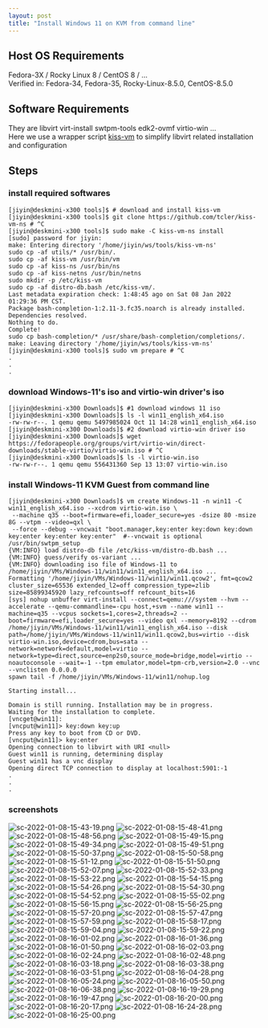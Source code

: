 ```yaml
---
layout: post
title: "Install Windows 11 on KVM from command line"
---
```



## Host OS Requirements
Fedora-3X / Rocky Linux 8 / CentOS 8 / ...  
Verified in: Fedora-34, Fedora-35, Rocky-Linux-8.5.0, CentOS-8.5.0

## Software Requirements
They are libvirt virt-install swtpm-tools edk2-ovmf virtio-win ...  
Here we use a wrapper script [kiss-vm](https://github.com/tcler/kiss-vm-ns) to simplify libvirt related installation and configuration

## Steps
### install required softwares
```
[jiyin@deskmini-x300 tools]$ # download and install kiss-vm
[jiyin@deskmini-x300 tools]$ git clone https://github.com/tcler/kiss-vm-ns # ^C
[jiyin@deskmini-x300 tools]$ sudo make -C kiss-vm-ns install
[sudo] password for jiyin:
make: Entering directory '/home/jiyin/ws/tools/kiss-vm-ns'
sudo cp -af utils/* /usr/bin/.
sudo cp -af kiss-vm /usr/bin/vm
sudo cp -af kiss-ns /usr/bin/ns
sudo cp -af kiss-netns /usr/bin/netns
sudo mkdir -p /etc/kiss-vm
sudo cp -af distro-db.bash /etc/kiss-vm/.
Last metadata expiration check: 1:48:45 ago on Sat 08 Jan 2022 01:29:36 PM CST.
Package bash-completion-1:2.11-3.fc35.noarch is already installed.
Dependencies resolved.
Nothing to do.
Complete!
sudo cp bash-completion/* /usr/share/bash-completion/completions/.
make: Leaving directory '/home/jiyin/ws/tools/kiss-vm-ns'
[jiyin@deskmini-x300 tools]$ sudo vm prepare # ^C
.
.
.
```

### download Windows-11's iso and virtio-win driver's iso
```
[jiyin@deskmini-x300 Downloads]$ #1 download windows 11 iso
[jiyin@deskmini-x300 Downloads]$ ls -l win11_english_x64.iso
-rw-rw-r--. 1 qemu qemu 5497985024 Oct 11 14:28 win11_english_x64.iso
[jiyin@deskmini-x300 Downloads]$ #2 download virtio-win driver iso
[jiyin@deskmini-x300 Downloads]$ wget https://fedorapeople.org/groups/virt/virtio-win/direct-downloads/stable-virtio/virtio-win.iso # ^C
[jiyin@deskmini-x300 Downloads]$ ls -l virtio-win.iso
-rw-rw-r--. 1 qemu qemu 556431360 Sep 13 13:07 virtio-win.iso
```

### install Windows-11 KVM Guest from command line
```
[jiyin@deskmini-x300 Downloads]$ vm create Windows-11 -n win11 -C  win11_english_x64.iso --xcdrom virtio-win.iso \
 --machine q35 --boot=firmware=efi,loader_secure=yes -dsize 80 -msize 8G --vtpm --video=qxl \
 --force --debug --vncwait "boot.manager,key:enter key:down key:down key:enter key:enter key:enter"  #--vncwait is optional
/usr/bin/swtpm_setup
{VM:INFO} load distro-db file /etc/kiss-vm/distro-db.bash ...
{VM:INFO} guess/verify os-variant ...
{VM:INFO} downloading iso file of Windows-11 to /home/jiyin/VMs/Windows-11/win11/win11_english_x64.iso ...
Formatting '/home/jiyin/VMs/Windows-11/win11/win11.qcow2', fmt=qcow2 cluster_size=65536 extended_l2=off compression_type=zlib size=85899345920 lazy_refcounts=off refcount_bits=16
[sys] nohup unbuffer virt-install --connect=qemu:///system --hvm --accelerate --qemu-commandline=-cpu host,+svm --name win11 --machine=q35 --vcpus sockets=1,cores=2,threads=2 --boot=firmware=efi,loader_secure=yes --video qxl --memory=8192 --cdrom /home/jiyin/VMs/Windows-11/win11/win11_english_x64.iso --disk path=/home/jiyin/VMs/Windows-11/win11/win11.qcow2,bus=virtio --disk virtio-win.iso,device=cdrom,bus=sata --network=network=default,model=virtio --network=type=direct,source=enp2s0,source_mode=bridge,model=virtio --noautoconsole --wait=-1 --tpm emulator,model=tpm-crb,version=2.0 --vnc --vnclisten 0.0.0.0
spawn tail -f /home/jiyin/VMs/Windows-11/win11/nohup.log

Starting install...

Domain is still running. Installation may be in progress.
Waiting for the installation to complete.
[vncget@win11]:
[vncput@win11]> key:down key:up
Press any key to boot from CD or DVD.
[vncput@win11]> key:enter
Opening connection to libvirt with URI <null>
Guest win11 is running, determining display
Guest win11 has a vnc display
Opening direct TCP connection to display at localhost:5901:-1
.
.
.
```

### screenshots
![sc-2022-01-08-15-43-19.png](https://raw.githubusercontent.com/tcler/tcler.github.io/master/public/imgs/win11-kvm/Screenshot-at-2022-01-08-15-43-19.png)
![sc-2022-01-08-15-48-41.png](https://raw.githubusercontent.com/tcler/tcler.github.io/master/public/imgs/win11-kvm/Screenshot-at-2022-01-08-15-48-41.png)
![sc-2022-01-08-15-48-56.png](https://raw.githubusercontent.com/tcler/tcler.github.io/master/public/imgs/win11-kvm/Screenshot-at-2022-01-08-15-48-56.png)
![sc-2022-01-08-15-49-15.png](https://raw.githubusercontent.com/tcler/tcler.github.io/master/public/imgs/win11-kvm/Screenshot-at-2022-01-08-15-49-15.png)
![sc-2022-01-08-15-49-34.png](https://raw.githubusercontent.com/tcler/tcler.github.io/master/public/imgs/win11-kvm/Screenshot-at-2022-01-08-15-49-34.png)
![sc-2022-01-08-15-49-51.png](https://raw.githubusercontent.com/tcler/tcler.github.io/master/public/imgs/win11-kvm/Screenshot-at-2022-01-08-15-49-51.png)
![sc-2022-01-08-15-50-37.png](https://raw.githubusercontent.com/tcler/tcler.github.io/master/public/imgs/win11-kvm/Screenshot-at-2022-01-08-15-50-37.png)
![sc-2022-01-08-15-50-58.png](https://raw.githubusercontent.com/tcler/tcler.github.io/master/public/imgs/win11-kvm/Screenshot-at-2022-01-08-15-50-58.png)
![sc-2022-01-08-15-51-12.png](https://raw.githubusercontent.com/tcler/tcler.github.io/master/public/imgs/win11-kvm/Screenshot-at-2022-01-08-15-51-12.png)
![sc-2022-01-08-15-51-50.png](https://raw.githubusercontent.com/tcler/tcler.github.io/master/public/imgs/win11-kvm/Screenshot-at-2022-01-08-15-51-50.png)
![sc-2022-01-08-15-52-07.png](https://raw.githubusercontent.com/tcler/tcler.github.io/master/public/imgs/win11-kvm/Screenshot-at-2022-01-08-15-52-07.png)
![sc-2022-01-08-15-52-33.png](https://raw.githubusercontent.com/tcler/tcler.github.io/master/public/imgs/win11-kvm/Screenshot-at-2022-01-08-15-52-33.png)
![sc-2022-01-08-15-53-22.png](https://raw.githubusercontent.com/tcler/tcler.github.io/master/public/imgs/win11-kvm/Screenshot-at-2022-01-08-15-53-22.png)
![sc-2022-01-08-15-54-15.png](https://raw.githubusercontent.com/tcler/tcler.github.io/master/public/imgs/win11-kvm/Screenshot-at-2022-01-08-15-54-15.png)
![sc-2022-01-08-15-54-26.png](https://raw.githubusercontent.com/tcler/tcler.github.io/master/public/imgs/win11-kvm/Screenshot-at-2022-01-08-15-54-26.png)
![sc-2022-01-08-15-54-30.png](https://raw.githubusercontent.com/tcler/tcler.github.io/master/public/imgs/win11-kvm/Screenshot-at-2022-01-08-15-54-30.png)
![sc-2022-01-08-15-54-52.png](https://raw.githubusercontent.com/tcler/tcler.github.io/master/public/imgs/win11-kvm/Screenshot-at-2022-01-08-15-54-52.png)
![sc-2022-01-08-15-55-02.png](https://raw.githubusercontent.com/tcler/tcler.github.io/master/public/imgs/win11-kvm/Screenshot-at-2022-01-08-15-55-02.png)
![sc-2022-01-08-15-56-15.png](https://raw.githubusercontent.com/tcler/tcler.github.io/master/public/imgs/win11-kvm/Screenshot-at-2022-01-08-15-56-15.png)
![sc-2022-01-08-15-56-25.png](https://raw.githubusercontent.com/tcler/tcler.github.io/master/public/imgs/win11-kvm/Screenshot-at-2022-01-08-15-56-25.png)
![sc-2022-01-08-15-57-20.png](https://raw.githubusercontent.com/tcler/tcler.github.io/master/public/imgs/win11-kvm/Screenshot-at-2022-01-08-15-57-20.png)
![sc-2022-01-08-15-57-47.png](https://raw.githubusercontent.com/tcler/tcler.github.io/master/public/imgs/win11-kvm/Screenshot-at-2022-01-08-15-57-47.png)
![sc-2022-01-08-15-57-59.png](https://raw.githubusercontent.com/tcler/tcler.github.io/master/public/imgs/win11-kvm/Screenshot-at-2022-01-08-15-57-59.png)
![sc-2022-01-08-15-58-17.png](https://raw.githubusercontent.com/tcler/tcler.github.io/master/public/imgs/win11-kvm/Screenshot-at-2022-01-08-15-58-17.png)
![sc-2022-01-08-15-59-04.png](https://raw.githubusercontent.com/tcler/tcler.github.io/master/public/imgs/win11-kvm/Screenshot-at-2022-01-08-15-59-04.png)
![sc-2022-01-08-15-59-22.png](https://raw.githubusercontent.com/tcler/tcler.github.io/master/public/imgs/win11-kvm/Screenshot-at-2022-01-08-15-59-22.png)
![sc-2022-01-08-16-01-02.png](https://raw.githubusercontent.com/tcler/tcler.github.io/master/public/imgs/win11-kvm/Screenshot-at-2022-01-08-16-01-02.png)
![sc-2022-01-08-16-01-36.png](https://raw.githubusercontent.com/tcler/tcler.github.io/master/public/imgs/win11-kvm/Screenshot-at-2022-01-08-16-01-36.png)
![sc-2022-01-08-16-01-50.png](https://raw.githubusercontent.com/tcler/tcler.github.io/master/public/imgs/win11-kvm/Screenshot-at-2022-01-08-16-01-50.png)
![sc-2022-01-08-16-02-03.png](https://raw.githubusercontent.com/tcler/tcler.github.io/master/public/imgs/win11-kvm/Screenshot-at-2022-01-08-16-02-03.png)
![sc-2022-01-08-16-02-24.png](https://raw.githubusercontent.com/tcler/tcler.github.io/master/public/imgs/win11-kvm/Screenshot-at-2022-01-08-16-02-24.png)
![sc-2022-01-08-16-02-48.png](https://raw.githubusercontent.com/tcler/tcler.github.io/master/public/imgs/win11-kvm/Screenshot-at-2022-01-08-16-02-48.png)
![sc-2022-01-08-16-03-18.png](https://raw.githubusercontent.com/tcler/tcler.github.io/master/public/imgs/win11-kvm/Screenshot-at-2022-01-08-16-03-18.png)
![sc-2022-01-08-16-03-38.png](https://raw.githubusercontent.com/tcler/tcler.github.io/master/public/imgs/win11-kvm/Screenshot-at-2022-01-08-16-03-38.png)
![sc-2022-01-08-16-03-51.png](https://raw.githubusercontent.com/tcler/tcler.github.io/master/public/imgs/win11-kvm/Screenshot-at-2022-01-08-16-03-51.png)
![sc-2022-01-08-16-04-28.png](https://raw.githubusercontent.com/tcler/tcler.github.io/master/public/imgs/win11-kvm/Screenshot-at-2022-01-08-16-04-28.png)
![sc-2022-01-08-16-05-24.png](https://raw.githubusercontent.com/tcler/tcler.github.io/master/public/imgs/win11-kvm/Screenshot-at-2022-01-08-16-05-24.png)
![sc-2022-01-08-16-05-50.png](https://raw.githubusercontent.com/tcler/tcler.github.io/master/public/imgs/win11-kvm/Screenshot-at-2022-01-08-16-05-50.png)
![sc-2022-01-08-16-06-38.png](https://raw.githubusercontent.com/tcler/tcler.github.io/master/public/imgs/win11-kvm/Screenshot-at-2022-01-08-16-06-38.png)
![sc-2022-01-08-16-19-29.png](https://raw.githubusercontent.com/tcler/tcler.github.io/master/public/imgs/win11-kvm/Screenshot-at-2022-01-08-16-19-29.png)
![sc-2022-01-08-16-19-47.png](https://raw.githubusercontent.com/tcler/tcler.github.io/master/public/imgs/win11-kvm/Screenshot-at-2022-01-08-16-19-47.png)
![sc-2022-01-08-16-20-00.png](https://raw.githubusercontent.com/tcler/tcler.github.io/master/public/imgs/win11-kvm/Screenshot-at-2022-01-08-16-20-00.png)
![sc-2022-01-08-16-20-17.png](https://raw.githubusercontent.com/tcler/tcler.github.io/master/public/imgs/win11-kvm/Screenshot-at-2022-01-08-16-20-17.png)
![sc-2022-01-08-16-24-28.png](https://raw.githubusercontent.com/tcler/tcler.github.io/master/public/imgs/win11-kvm/Screenshot-at-2022-01-08-16-24-28.png)
![sc-2022-01-08-16-25-00.png](https://raw.githubusercontent.com/tcler/tcler.github.io/master/public/imgs/win11-kvm/Screenshot-at-2022-01-08-16-25-00.png)
